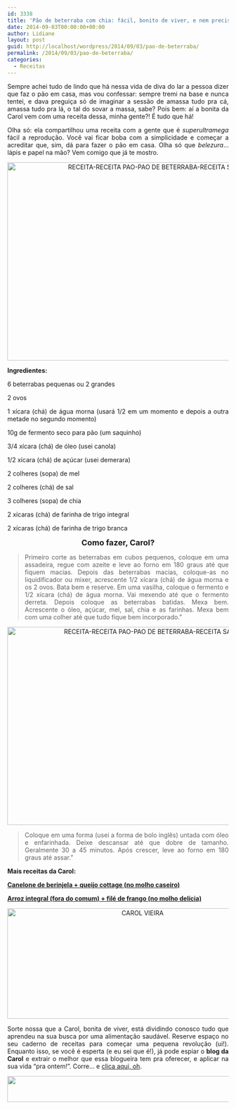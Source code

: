 ```yaml
---
id: 3338
title: 'Pão de beterraba com chia: fácil, bonito de viver, e nem precisa sovar!'
date: 2014-09-03T00:00:00+00:00
author: Lidiane
layout: post
guid: http://localhost/wordpress/2014/09/03/pao-de-beterraba/
permalink: /2014/09/03/pao-de-beterraba/
categories:
  - Receitas
---
```

<p align="justify">
  Sempre achei tudo de lindo que há nessa vida de diva do lar a pessoa dizer que faz o pão em casa, mas vou confessar: sempre tremi na base e nunca tentei, e dava preguiça só de imaginar a sessão de amassa tudo pra cá, amassa tudo pra lá, o tal do sovar a massa, sabe? Pois bem: aí a bonita da Carol vem com uma receita dessa, minha gente?! É tudo que há!
</p>

<p align="justify">
  Olha só: ela compartilhou uma receita com a gente que é <em>superultramega</em> fácil a reprodução. Você vai ficar boba com a simplicidade e começar a acreditar que, sim, dá para fazer o pão em casa. Olha só que <em>belezura</em>… lápis e papel na mão? Vem comigo que já te mostro.
</p>

<p align="center">
  <a href="http://www.trololodemulher.com.br/blog/wp-content/uploads/2014/08/RECEITA-RECEITA-PAO-PAO-DE-BETERRABA-RECEITA-SAUDAVEL-RECEITA-FACIL.jpg"><img class="alignnone size-full wp-image-10362" src="http://www.trololodemulher.com.br/blog/wp-content/uploads/2014/08/RECEITA-RECEITA-PAO-PAO-DE-BETERRABA-RECEITA-SAUDAVEL-RECEITA-FACIL.jpg" alt="RECEITA-RECEITA PAO-PAO DE BETERRABA-RECEITA SAUDAVEL-RECEITA FACIL" width="800" height="450" /></a>
</p>

<p align="justify">
  <strong>Ingredientes:</strong>
</p>

<p align="justify">
  6 beterrabas pequenas ou 2 grandes
</p>

<p align="justify">
  2 ovos
</p>

<p align="justify">
  1 xícara (chá) de água morna (usará 1/2 em um momento e depois a outra metade no segundo momento)
</p>

<p align="justify">
  10g de fermento seco para pão (um saquinho)
</p>

<p align="justify">
  3/4 xícara (chá) de óleo (usei canola)
</p>

<p align="justify">
  1/2 xícara (chá) de açúcar (usei demerara)
</p>

<p align="justify">
  2 colheres (sopa) de mel
</p>

<p align="justify">
  2 colheres (chá) de sal
</p>

<p align="justify">
  3 colheres (sopa) de chia
</p>

<p align="justify">
  2 xícaras (chá) de farinha de trigo integral
</p>

<p align="justify">
  2 xícaras (chá) de farinha de trigo branca
</p>

<p align="center">
  <strong><span style="font-size: large;">Como fazer, Carol?</span></strong>
</p>

> <p align="justify">
>   Primeiro corte as beterrabas em cubos pequenos, coloque em uma assadeira, regue com azeite e leve ao forno em 180 graus até que fiquem macias. Depois das beterrabas macias, coloque-as no liquidificador ou mixer, acrescente 1/2 xícara (chá) de água morna e os 2 ovos. Bata bem e reserve. Em uma vasilha, coloque o fermento e 1/2 xícara (chá) de água morna. Vai mexendo até que o fermento derreta. Depois coloque as beterrabas batidas. Mexa bem. Acrescente o óleo, açúcar, mel, sal, chia e as farinhas. Mexa bem com uma colher até que tudo fique bem incorporado.”
> </p>

<p align="center">
  <a href="http://www.trololodemulher.com.br/blog/wp-content/uploads/2014/08/RECEITA-RECEITA-PAO-PAO-DE-BETERRABA-RECEITA-SAUDAVEL-RECEITA-FACIL2.jpg"><img class="alignnone size-full wp-image-10363" src="http://www.trololodemulher.com.br/blog/wp-content/uploads/2014/08/RECEITA-RECEITA-PAO-PAO-DE-BETERRABA-RECEITA-SAUDAVEL-RECEITA-FACIL2.jpg" alt="RECEITA-RECEITA PAO-PAO DE BETERRABA-RECEITA SAUDAVEL-RECEITA FACIL[2]" width="800" height="450" /></a>
</p>

> <p align="justify">
>   Coloque em uma forma (usei a forma de bolo inglês) untada com óleo e enfarinhada. Deixe descansar até que dobre de tamanho. Geralmente 30 a 45 minutos. Após crescer, leve ao forno em 180 graus até assar.”
> </p>

<p align="justify">
  <strong>Mais receitas da Carol:</strong>
</p>

<p align="justify">
  <a href="http://www.trololodemulher.com.br/2014/07/28/canelone-berinjela-queijo/" target="_blank"><strong>Canelone de berinjela + queijo cottage (no molho caseiro)</strong></a>
</p>

<p align="justify">
  <a href="http://www.trololodemulher.com.br/2014/07/14/arroz-integral-file-frango/" target="_blank"><strong>Arroz integral (fora do comum) + filé de frango (no molho delícia)</strong></a>
</p>

<p align="center">
  <a href="http://www.trololodemulher.com.br/blog/wp-content/uploads/2014/07/CAROL-VIEIRA.png"><img class="alignnone size-full wp-image-10204" src="http://www.trololodemulher.com.br/blog/wp-content/uploads/2014/07/CAROL-VIEIRA.png" alt="CAROL VIEIRA" width="600" height="251" /></a>
</p>

<p align="justify">
  Sorte nossa que a Carol, bonita de viver, está dividindo conosco tudo que aprendeu na sua busca por uma alimentação saudável. Reserve espaço no seu caderno de receitas para começar uma pequena revolução (ui!). Enquanto isso, se você é esperta (e eu sei que é!), já pode espiar o <strong>blog da Carol</strong> e extrair o melhor que essa blogueira tem pra oferecer, e aplicar na sua vida “pra ontem!”. Corre… e <a href="http://mundocarolvieira.blogspot.com.br/" target="_blank">clica aqui, oh</a>.
</p>

<p align="center">
  <a href="http://feedburner.google.com/fb/a/mailverify?uri=blogbichafemea&loc=pt_BR" target="_blank"><img class="alignnone size-full wp-image-8451" title="Assine o Bicha Fêmea grátis!" src="http://www.trololodemulher.com.br/blog/wp-content/uploads/2012/01/rodapé.png" alt="" width="600" height="59" /></a>
</p>

<p align="justify">